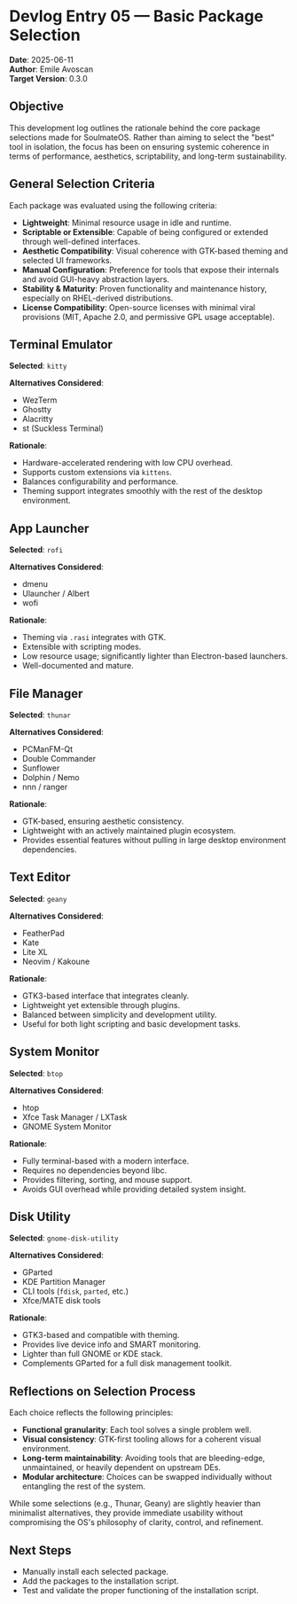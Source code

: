 # Devlog Entry 05 — Basic Package Selection

**Date**: 2025-06-11  
**Author**: Emile Avoscan  
**Target Version**: 0.3.0  

## Objective

This development log outlines the rationale behind the core package selections made for SoulmateOS. Rather than aiming to select the "best" tool in isolation, the focus has been on ensuring systemic coherence in terms of performance, aesthetics, scriptability, and long-term sustainability.

## General Selection Criteria

Each package was evaluated using the following criteria:

* **Lightweight**: Minimal resource usage in idle and runtime.
* **Scriptable or Extensible**: Capable of being configured or extended through well-defined interfaces.
* **Aesthetic Compatibility**: Visual coherence with GTK-based theming and selected UI frameworks.
* **Manual Configuration**: Preference for tools that expose their internals and avoid GUI-heavy abstraction layers.
* **Stability & Maturity**: Proven functionality and maintenance history, especially on RHEL-derived distributions.
* **License Compatibility**: Open-source licenses with minimal viral provisions (MIT, Apache 2.0, and permissive GPL usage acceptable).

## Terminal Emulator

**Selected**: `kitty`

**Alternatives Considered**:

* WezTerm
* Ghostty
* Alacritty
* st (Suckless Terminal)

**Rationale**:

* Hardware-accelerated rendering with low CPU overhead.
* Supports custom extensions via `kittens`.
* Balances configurability and performance.
* Theming support integrates smoothly with the rest of the desktop environment.

## App Launcher

**Selected**: `rofi`

**Alternatives Considered**:

* dmenu
* Ulauncher / Albert
* wofi

**Rationale**:

* Theming via `.rasi` integrates with GTK.
* Extensible with scripting modes.
* Low resource usage; significantly lighter than Electron-based launchers.
* Well-documented and mature.

## File Manager

**Selected**: `thunar`

**Alternatives Considered**:

* PCManFM-Qt
* Double Commander
* Sunflower
* Dolphin / Nemo
* nnn / ranger

**Rationale**:

* GTK-based, ensuring aesthetic consistency.
* Lightweight with an actively maintained plugin ecosystem.
* Provides essential features without pulling in large desktop environment dependencies.

## Text Editor

**Selected**: `geany`

**Alternatives Considered**:

* FeatherPad
* Kate
* Lite XL
* Neovim / Kakoune

**Rationale**:

* GTK3-based interface that integrates cleanly.
* Lightweight yet extensible through plugins.
* Balanced between simplicity and development utility.
* Useful for both light scripting and basic development tasks.

## System Monitor

**Selected**: `btop`

**Alternatives Considered**:

* htop
* Xfce Task Manager / LXTask
* GNOME System Monitor

**Rationale**:

* Fully terminal-based with a modern interface.
* Requires no dependencies beyond libc.
* Provides filtering, sorting, and mouse support.
* Avoids GUI overhead while providing detailed system insight.

## Disk Utility

**Selected**: `gnome-disk-utility`

**Alternatives Considered**:

* GParted
* KDE Partition Manager
* CLI tools (`fdisk`, `parted`, etc.)
* Xfce/MATE disk tools

**Rationale**:

* GTK3-based and compatible with theming.
* Provides live device info and SMART monitoring.
* Lighter than full GNOME or KDE stack.
* Complements GParted for a full disk management toolkit.

## Reflections on Selection Process

Each choice reflects the following principles:

* **Functional granularity**: Each tool solves a single problem well.
* **Visual consistency**: GTK-first tooling allows for a coherent visual environment.
* **Long-term maintainability**: Avoiding tools that are bleeding-edge, unmaintained, or heavily dependent on upstream DEs.
* **Modular architecture**: Choices can be swapped individually without entangling the rest of the system.

While some selections (e.g., Thunar, Geany) are slightly heavier than minimalist alternatives, they provide immediate usability without compromising the OS's philosophy of clarity, control, and refinement.

## Next Steps

* Manually install each selected package.
* Add the packages to the installation script.
* Test and validate the proper functioning of the installation script. 

